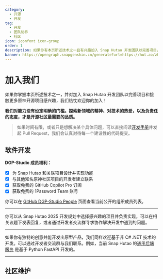 ```yaml
---
category:
  - 开源
  - 开发
tag:
  - 开发
  - 团队协作
  - 社区
icon: iconfont icon-group
order: 1
description: 如果你有本页所述技术之一且有兴趣加入 Snap Hutao 开发团队以完善项目，并接触到更多的原神开源项目，欢迎加入我们！
banner: https://opengraph.snapgenshin.cn/generate?url=https://hut.ao/zh/development/join.html
---
```


# 加入我们

如果你掌握本页所述技术之一，并对加入 Snap Hutao 开发团队以完善项目和接触更多原神开源项目感兴趣，我们热忱欢迎你的加入！

**我们对能力没有设定明确的门槛。探索新领域的精神、对技术的热爱，以及负责任的态度，才是开源社区最需要的品质。**

> 如果时间有限，或者只是想解决某个具体问题，可以直接阅读[开发手册](contribute.md)并发起 Pull Request，我们会认真对待每一个建设性的代码提交。

## <HopeIcon icon="iconfont icon-creative" size="2rem" color="rgb(252, 163, 38)" /> 软件开发

**DGP-Studio 成员福利：**

- [x] 为 Snap Hutao 和关联项目设计并实现功能
- [x] 与其他知名原神社区项目的开发者建立联系
- [x] 获取免费的 GitHub Copilot Pro 订阅
- [x] 获取免费的 1Password Team 账号

你可以在 [GitHub DGP-Studio People](https://github.com/orgs/DGP-Studio/people) 页面查看当前公开的组织成员列表。

---

<VPBanner
title="C# .NET 开发"
content="<b>负责内容：</b><br>Snap Hutao 客户端和服务端开发"
logo="/images/202312/C_sharp.svg"
:actions='[
{
text: "加入开发者交流群",
link:"http://qm.qq.com/cgi-bin/qm/qr?_wv=1027&k=H9MPsV7oddNQQGyaK0_7Jnbg5S3alZm9&authKey=1ODJkUXcb4eEgj6cmf450Ms4wQ41c3MLkSXdKG9LTfPh7zfc6nNDUlOr3miHr5tq&noverify=0&group_code=198489038",
},
{
text: "Snap Hutao 2025 开发规划",
link: "https://github.com/DGP-Studio/Snap.Hutao/issues/2333",
type: "default",
},
]'
/>

你可以从 Snap Hutao 2025 开发规划中选择感兴趣的项目并负责实现。可以在相关议题下发表回复，或者通过开发者交流群寻求协作解决开发中遇到的问题。

---

如果你有独特的创意并能开发出原型产品，我们同样欢迎基于非 C# .NET 技术的开发。可以通过开发者交流群与我们联系。例如，当前 Snap Hutao 的[通用后端服务](https://github.com/DGP-Studio/Generic-API) 是基于 Python FastAPI 开发的。

---

## <HopeIcon icon="iconfont icon-community" size="2rem" color="rgb(66, 148, 255)" /> 社区维护

<VPBanner
title="文档维护"
content="<b>负责内容：</b><br>定期检查并更新过时的文档"
logo="/images/202312/documents.svg"
:actions='[
{
text: "加入开发者交流群",
link:"http://qm.qq.com/cgi-bin/qm/qr?_wv=1027&k=H9MPsV7oddNQQGyaK0_7Jnbg5S3alZm9&authKey=1ODJkUXcb4eEgj6cmf450Ms4wQ41c3MLkSXdKG9LTfPh7zfc6nNDUlOr3miHr5tq&noverify=0&group_code=198489038",
},
{
text: "Snap Hutao 文档",
link: "https://github.com/DGP-Studio/Snap.Hutao.Docs",
type: "default",
},
]'
/>
